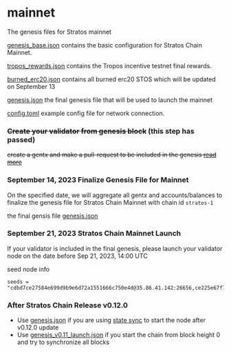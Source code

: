 # mainnet
 The genesis files for Stratos mainnet 

[genesis_base.json](genesis%2Fgenesis_base.json) contains the basic configuration for Stratos Chain Mainnet.

[tropos_rewards.json](accounts%2Ftropos_rewards.json) contains the Tropos incentive testnet final rewards.

[burned_erc20.json](accounts%2Fburned_erc20.json) contains all burned erc20 STOS which will be updated on September 13

[genesis.json](genesis%2Fgenesis.json) the final genesis file that will be used to launch the mainnet

[config.toml](config.toml) example config file for network connection.

### ~~Create your validator from genesis block~~ (this step has passed)

~~create a gentx and make a pull-request to be included in the genesis [read more](gentx%2FREADME.md)~~

### September 14, 2023  Finalize Genesis File for Mainnet

On the specified date, we will aggregate all gentx and accounts/balances to finalize the genesis file for Stratos Chain 
Mainnet with chain id `stratos-1`

the final gensis file [genesis.json](genesis%2Fgenesis.json)

### September 21, 2023  Stratos Chain Mainnet Launch

If your validator is included in the final genesis, please launch your validator node on the date before Sep 21, 2023, 14:00 UTC 

seed node info 
```
seeds = "cdbd7ce27584e699d9b9e6d72a1551666c750e4d@35.86.41.142:26656,ce225e67f7a383b50c91aeb902a86dd3ecb70d65@34.84.212.13:26656"
```

### After Stratos Chain Release v0.12.0 
- Use [genesis.json](genesis/genesis.json) if you are using [state sync](https://docs.thestratos.org/docs-stratos-chain/how-to-start-with-state-sync/) to start the node after v0.12.0 update
- Use [genesis_v0.11_launch.json](genesis/genesis_v0.11_launch.json) if you start the chain from block height 0 and try to synchronize all blocks

